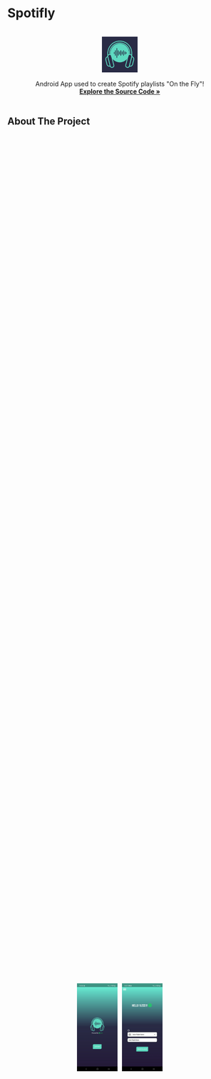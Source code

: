 # Spotifly

<!-- PROJECT LOGO -->
<br />
<div align="center">
  <a href="https://github.com/1less1/Spotifly-App">
    <img src="project images/Spotifly Logo Complete.png" alt="Spotifly Logo" width="80" height="80">
  </a>
  <p align="center">
    Android App used to create Spotify playlists "On the Fly"!
    <br />
    <a href="https://github.com/1less1/Spotifly-App/tree/main/app/src/main"><strong>Explore the Source Code »</strong></a>
    <br />
    <br />
  </p>
</div>

<!-- ABOUT THE PROJECT -->
## About The Project

<div align="center" style="display: flex; justify-content: center; align-items: center; height: 100vh; gap: 10px;">
  <img src="project images/app screenshots/Screenshot_20240508_225626_Spotifly.jpg" style="width: 18%;">
  <img src="project images/app screenshots/Screenshot_20240508_225710_Spotifly.jpg" style="width: 18%;">
</div>

Spotifly is a Spotify companion App that was designed to give users the freedom to generate playlist recommendations on demand. Gone are the days to wait for Spotify to auto generate playlists for you! Spotifly uses the Spotify Web API service to authorize and retrieve user data. The data is then sorted and used in combination with preset themes/genres provided by Spotifly to create playlist recommendations based on user listening habits. The playlists created through Spotifly are automatically uploaded to the user's Spotify Library and are fully customizable! Spotifly hopes to give users a quick way to discover new music. 

How quick is Spotifly?
* Sign in and authorize your Spotify Account 
* Select a playlist option and input a playlist name
* Create the playlist
* Listen in no time!

Spotifly does not guarantee to be fully accurate with playlist recommendations but that is the beauty of finding new tracks. If you don't like what you see, generate a new playlist! No two playlists generated by Spotifly will ever be the same.


### Built With

* [![Android Studio](https://img.shields.io/badge/Android%20Studio-32B768?style=for-the-badge&logo=android-studio&logoColor=white)](https://developer.android.com/studio)
* [![Kotlin](https://img.shields.io/badge/Kotlin-7F52FF?style=for-the-badge&logo=kotlin&logoColor=white)](https://kotlinlang.org/)
* [![Spotify Web API](https://img.shields.io/badge/Spotify-1AB954?style=for-the-badge&logo=spotify&logoColor=white)](https://developer.spotify.com/documentation/web-api/)

<!-- GETTING STARTED -->
## Getting Started

How to install and use Spotifly!

### System Requirements:
* [![Android 8.0 Oreo](https://img.shields.io/badge/Android%208.0%20Oreo-32B768.svg?style=for-the-badge&logo=android&logoColor=white)](https://developer.android.com/about/versions/oreo)
* 100 mb Disk Space
* Internet Connection

### Installation:

_Install the APK and follow the tutorial graphic below!_

1. Download Android APK here: [Spotifly Version 1.0 APK](https://github.com/1less1/Spotifly-App/releases/download/APK/Spotifly.apk)
2. Allow _Unknown App Installs_ from your Browser or File Explorer
3. Install the App

### App Tutorial: 

<div align="left">
  <img src="project images/Spotifly App Tutorial.png" style="width: 65%;">
    
</div>




